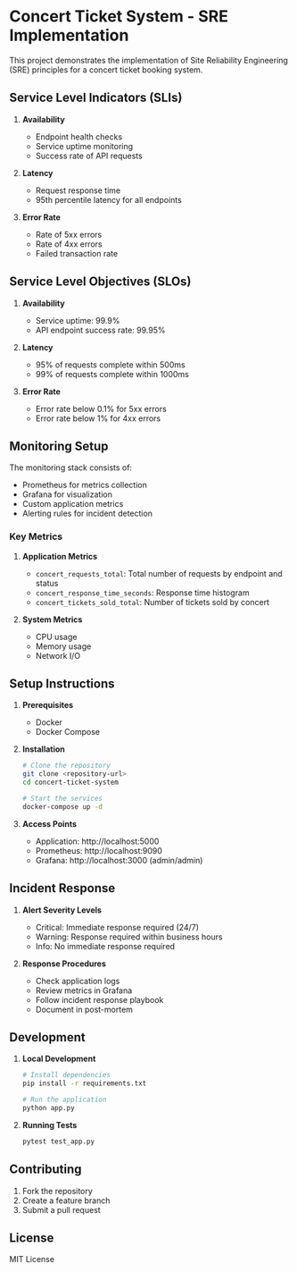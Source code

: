 # Concert Ticket System - SRE Implementation

This project demonstrates the implementation of Site Reliability Engineering (SRE) principles for a concert ticket booking system.

## Service Level Indicators (SLIs)

1. **Availability**
   - Endpoint health checks
   - Service uptime monitoring
   - Success rate of API requests

2. **Latency**
   - Request response time
   - 95th percentile latency for all endpoints

3. **Error Rate**
   - Rate of 5xx errors
   - Rate of 4xx errors
   - Failed transaction rate

## Service Level Objectives (SLOs)

1. **Availability**
   - Service uptime: 99.9%
   - API endpoint success rate: 99.95%

2. **Latency**
   - 95% of requests complete within 500ms
   - 99% of requests complete within 1000ms

3. **Error Rate**
   - Error rate below 0.1% for 5xx errors
   - Error rate below 1% for 4xx errors

## Monitoring Setup

The monitoring stack consists of:
- Prometheus for metrics collection
- Grafana for visualization
- Custom application metrics
- Alerting rules for incident detection

### Key Metrics

1. **Application Metrics**
   - `concert_requests_total`: Total number of requests by endpoint and status
   - `concert_response_time_seconds`: Response time histogram
   - `concert_tickets_sold_total`: Number of tickets sold by concert

2. **System Metrics**
   - CPU usage
   - Memory usage
   - Network I/O

## Setup Instructions

1. **Prerequisites**
   - Docker
   - Docker Compose

2. **Installation**
   ```bash
   # Clone the repository
   git clone <repository-url>
   cd concert-ticket-system

   # Start the services
   docker-compose up -d
   ```

3. **Access Points**
   - Application: http://localhost:5000
   - Prometheus: http://localhost:9090
   - Grafana: http://localhost:3000 (admin/admin)

## Incident Response

1. **Alert Severity Levels**
   - Critical: Immediate response required (24/7)
   - Warning: Response required within business hours
   - Info: No immediate response required

2. **Response Procedures**
   - Check application logs
   - Review metrics in Grafana
   - Follow incident response playbook
   - Document in post-mortem

## Development

1. **Local Development**
   ```bash
   # Install dependencies
   pip install -r requirements.txt

   # Run the application
   python app.py
   ```

2. **Running Tests**
   ```bash
   pytest test_app.py
   ```

## Contributing

1. Fork the repository
2. Create a feature branch
3. Submit a pull request

## License

MIT License 